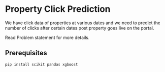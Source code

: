 # Property Click Prediction   
  
We have click data of properties at various dates and we need to predict the number of clicks after certain dates post property goes live on the portal.     

Read Problem statement for more details.     

## Prerequisites    

```  
pip install scikit pandas xgboost    
